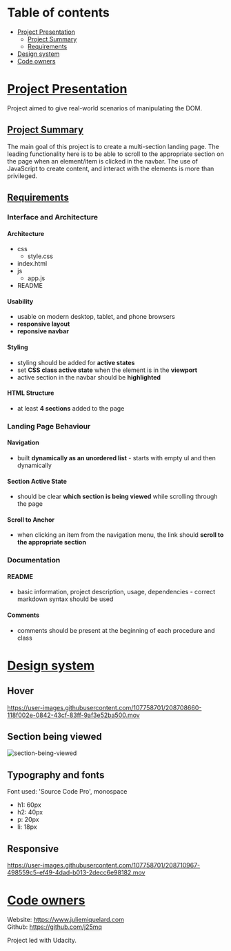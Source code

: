 # Table of contents

- [Project Presentation](#project-presentation)
  - [Project Summary](##project-summary)
  - [Requirements](#requirements)
- [Design system](#design-system)
- [Code owners](#code-owners)

# [Project Presentation](#project-presentation)

Project aimed to give real-world scenarios of manipulating the DOM. 

## [Project Summary](#project-summary)

The main goal of this project is to create a multi-section landing page. The leading functionality here is to be able to scroll to the appropriate section on the page when an element/item is clicked in the navbar. The use of JavaScript to create content, and interact with the elements is more than privileged.

## [Requirements](#requirements)

### Interface and Architecture

#### Architecture

- css
  - style.css
- index.html
- js
  - app.js
- README

#### Usability

- usable on modern desktop, tablet, and phone browsers
- **responsive layout**
- **reponsive navbar**

#### Styling

- styling should be added for **active states**
- set **CSS class active state** when the element is in the **viewport**
- active section in the navbar should be **highlighted**

#### HTML Structure

- at least **4 sections** added to the page 

### Landing Page Behaviour

#### Navigation

- built **dynamically as an unordered list** - starts with empty ul and then dynamically 

#### Section Active State

- should be clear **which section is being viewed** while scrolling through the page

#### Scroll to Anchor

- when clicking an item from the navigation menu, the link should **scroll to the appropriate section**

### Documentation

#### README

- basic information, project description, usage, dependencies - correct markdown syntax should be used

#### Comments

- comments should be present at the beginning of each procedure and class

# [Design system](#design-system)

## Hover

https://user-images.githubusercontent.com/107758701/208708660-118f002e-0842-43cf-83ff-9af3e52ba500.mov

## Section being viewed

![section-being-viewed](https://user-images.githubusercontent.com/107758701/208709234-9081d99a-bf0e-4a91-9b53-9a2b83f56ddb.png)

## Typography and fonts

Font used: 'Source Code Pro', monospace
- h1: 60px
- h2: 40px
- p: 20px
- li: 18px

## Responsive

https://user-images.githubusercontent.com/107758701/208710967-498559c5-ef49-4dad-b013-2decc6e98182.mov

# [Code owners](#project-presentation)

Website: https://www.juliemiquelard.com<br>
Github: https://github.com/j25mq<br>

Project led with Udacity.
